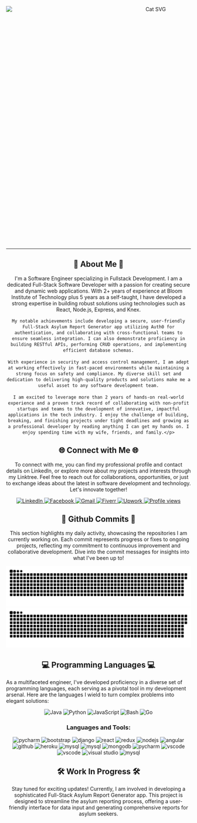 <!DOCTYPE html>
<html lang="en">
<head>
  <meta charset="UTF-8">
  <meta name="viewport" content="width=device-width, initial-scale=1.0">
  <style>
    .container {
      position: relative;
      width: 800px; /* Adjust as needed */
      height: 600px; /* Adjust as needed */
      background: url('path/to/your/land.jpg') no-repeat center center;
      background-size: cover;
      text-align: center;
    }
    .overlay-svg {
      position: absolute;
      top: 0;
      left: 0;
      width: 100%;
      height: 100%;
      pointer-events: none; /* Ensure the SVG does not capture mouse events */
    }
    img {
      max-width: 100%;
      height: auto;
    }
  </style>
  <title>SVG on Background</title>
</head>
<body>
  <div class="container">
    <img src="https://github.com/fireship-io/skydiving-cat-parallax/raw/main/src/cat.gif?raw=true" class="overlay-svg" alt="Cat SVG" />
  </div>
  
  <br/><br/>
  <hr/>

  <div align="center">
    <h2>🚀 About Me 🚀</h2>
    <p>I'm a Software Engineer specializing in Fullstack Development. I am a dedicated Full-Stack Software Developer with a passion for creating secure and dynamic web applications. With 2+ years of experience at Bloom Institute of Technology plus 5 years as a self-taught, I have developed a strong expertise in building robust solutions using technologies such as React, Node.js, Express, and Knex.

    My notable achievements include developing a secure, user-friendly Full-Stack Asylum Report Generator app utilizing Auth0 for authentication, and collaborating with cross-functional teams to ensure seamless integration. I can also demonstrate proficiency in building RESTful APIs, performing CRUD operations, and implementing efficient database schemas.

    With experience in security and access control management, I am adept at working effectively in fast-paced environments while maintaining a strong focus on safety and compliance. My diverse skill set and dedication to delivering high-quality products and solutions make me a useful asset to any software development team.

    I am excited to leverage more than 2 years of hands-on real-world experience and a proven track record of collaborating with non-profit startups and teams to the development of innovative, impactful applications in the tech industry. I enjoy the challenge of building, breaking, and finishing projects under tight deadlines and growing as a professional developer by reading anything I can get my hands on. I enjoy spending time with my wife, friends, and family.</p>
  </div>

  <!-- CONNECT WITH ME -->
  <div align="center">
    <h2 align="center" class="section-heading">🌐 Connect with Me 🌐</h2>
    <p>To connect with me, you can find my professional profile and contact details on LinkedIn, or explore more about my projects and interests through my Linktree. Feel free to reach out for collaborations, opportunities, or just to exchange ideas about the latest in software development and technology. Let's innovate together!</p>
    <div align="center">
      <a href="https://www.linkedin.com/in/cesar-aguilar-blueavian9/">
        <img src="https://img.shields.io/badge/LinkedIn-0077B5?style=for-the-badge&logo=linkedin&logoColor=white" alt="LinkedIn"/>
      </a>
      <a href="https://facebook.com/yourprofile">
        <img src="https://img.shields.io/badge/Facebook-1877F2?style=for-the-badge&logo=facebook&logoColor=white" alt="Facebook"/>
      </a>
      <a href="mailto:your.email@example.com">
        <img src="https://img.shields.io/badge/Gmail-D14836?style=for-the-badge&logo=gmail&logoColor=white" alt="Gmail"/>
      </a>
      <a href="https://fiverr.com/yourprofile">
        <img src="https://img.shields.io/badge/fiverr-1DBF73?style=for-the-badge&logo=fiverr&logoColor=white" alt="Fiverr"/>
      </a>
      <a href="https://upwork.com/yourprofile">
        <img src="https://img.shields.io/badge/UpWork-6FDA44?style=for-the-badge&logo=Upwork&logoColor=white" alt="Upwork"/>
      </a>
      <a href="https://linkedin.com/in/yourprofile" target="_blank">
        <img src="https://komarev.com/ghpvc/?username=ZanePearton&style=for-the-badge" alt="Profile views"/>
      </a>
    </div>
  </div>

  <!-- GITHUB COMMITS -->
  <div align="center">
    <h2>🚀 Github Commits 🚀</h2>
    <p>This section highlights my daily activity, showcasing the repositories I am currently working on. Each commit represents progress or fixes to ongoing projects, reflecting my commitment to continuous improvement and collaborative development. Dive into the commit messages for insights into what I've been up to!</p>
    <img src="https://raw.githubusercontent.com/zanepearton/zanepearton/output/github-contribution-grid-snake-dark.svg#gh-dark-mode-only" alt="GitHub Contribution Grid Snake Animation Dark Mode"/>
    <img src="https://raw.githubusercontent.com/zanepearton/zanepearton/output/github-contribution-grid-snake.svg#gh-light-mode-only" alt="GitHub Contribution Grid Snake Animation Light Mode"/>
  </div>

  <!-- PROGRAMMING LANGUAGES -->
  <h2 align="center" class="section-heading"> 💻 Programming Languages 💻</h2>
  <p> As a multifaceted engineer, I've developed proficiency in a diverse set of programming languages, each serving as a pivotal tool in my development arsenal. Here are the languages I wield to turn complex problems into elegant solutions:</p>
  <div align="center">
    <img src="https://img.shields.io/badge/Java-007396?style=for-the-badge&logo=java&logoColor=white" alt="Java" />
    <img src="https://img.shields.io/badge/Python-3776AB?style=for-the-badge&logo=python&logoColor=white" alt="Python"/>
    <img src="https://img.shields.io/badge/JavaScript-F7DF1E?style=for-the-badge&logo=javascript&logoColor=black" alt="JavaScript"/>
    <img src="https://img.shields.io/badge/Bash-4EAA25?style=for-the-badge&logo=gnu-bash&logoColor=white" alt="Bash"/>
    <img src="https://img.shields.io/badge/Go-00ADD8?style=for-the-badge&logo=go&logoColor=white" alt="Go"/>
  </div>

  <!-- LANGUAGES AND TOOLS -->
  <h3 align="center">Languages and Tools:</h3>
  <div align="center">
    <img src="https://raw.githubusercontent.com/yurijserrano/Github-Profile-Readme-Logos/master/ides/pycharm.svg" width="50px" alt="pycharm" />
    <img src="https://raw.githubusercontent.com/yurijserrano/Github-Profile-Readme-Logos/master/frameworks/boostrap.svg" width="50px" alt="bootstrap" />
    <img src="https://raw.githubusercontent.com/yurijserrano/Github-Profile-Readme-Logos/master/frameworks/django.svg" width="50px" alt="django" />
    <img src="https://raw.githubusercontent.com/yurijserrano/Github-Profile-Readme-Logos/master/frameworks/react.svg" width="50px" alt="react" />
    <img src="https://raw.githubusercontent.com/yurijserrano/Github-Profile-Readme-Logos/master/frameworks/redux.svg" width="50px" alt="redux" />
    <img src="https://raw.githubusercontent.com/yurijserrano/Github-Profile-Readme-Logos/master/frameworks/nodejs.svg" width="50px" alt="nodejs" />
    <img src="https://raw.githubusercontent.com/yurijserrano/Github-Profile-Readme-Logos/master/frameworks/angular.svg" width="50px" alt="angular" />
  </div>

  <div align="center">
    <img src="https://img.icons8.com/3d-fluency/94/github.png" width="50" height="50" alt="github"/>
    <img src="https://raw.githubusercontent.com/yurijserrano/Github-Profile-Readme-Logos/master/cloud/heroku.svg" width="50px" alt="heroku" />
    <img src="https://raw.githubusercontent.com/yurijserrano/Github-Profile-Readme-Logos/master/databases/mysql.svg" width="50px" alt="mysql" />
    <img src="https://img.icons8.com/ios/452/mysql-logo.png" width="50px" alt="mysql" />
    <img src="https://raw.githubusercontent.com/yurijserrano/Github-Profile-Readme-Logos/master/databases/mongodb.svg" width="50px" alt="mongodb" />
    <img src="https://raw.githubusercontent.com/yurijserrano/Github-Profile-Readme-Logos/master/ides/pycharm.svg" width="50px" alt="pycharm" />
    <img src="https://raw.githubusercontent.com/yurijserrano/Github-Profile-Readme-Logos/master/ides/vscode.svg" width="50px" alt="vscode" />
    <img src="https://img.icons8.com/color/48/000000/visual-studio-code-2019.png" width="50px" alt="vscode" />
    <img src="https://img.icons8.com/color/48/000000/visual-studio-2019.png" width="50px" alt="visual studio" />
    <img src="https://img.icons8.com/ios/452/mysql-logo.png" width="50px" alt="mysql" />
  </div>

  <!-- WORK IN PROGRESS -->
  <div align="center">
    <h2>🛠️ Work In Progress 🛠️</h2>
    <p>Stay tuned for exciting updates! Currently, I am involved in developing a sophisticated Full-Stack Asylum Report Generator app. This project is designed to streamline the asylum reporting process, offering a user-friendly interface for data input and generating comprehensive reports for asylum seekers.</p>
  </div>

</body>
</html>
